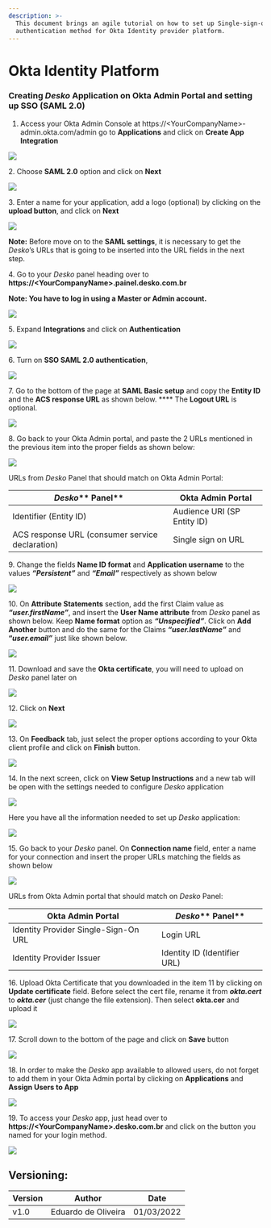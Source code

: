 ```yaml
---
description: >-
  This document brings an agile tutorial on how to set up Single-sign-on
  authentication method for Okta Identity provider platform.
---
```


# Okta Identity Platform

### Creating _Desko_ Application on Okta Admin Portal and setting up SSO (SAML 2.0)

&#x20;

1. Access your Okta Admin Console at https://\<YourCompanyName>-admin.okta.com/admin go to **Applications** and click on **Create App Integration**

![](../.gitbook/assets/okta1.png)

&#x20;2\.  Choose **SAML 2.0** option and click on **Next**

![](../.gitbook/assets/okta2.png)

&#x20;3\.  Enter a name for your application, add a logo (optional) by clicking on the **upload button**, and click on **Next**

![](../.gitbook/assets/okta3.png)

**Note:** Before move on to the **SAML settings**, it is necessary to get the _Desko_’s URLs that is going to be inserted into the URL fields in the next step.

4\.  Go to your _Desko_ panel heading over to **https://\<YourCompanyName>.painel.desko.com.br**

**Note: You have to log in using a Master or Admin account.**

![](../.gitbook/assets/G8tempsnip.png)

5\.  Expand **Integrations** and click on **Authentication**

![](../.gitbook/assets/1snip.png)

&#x20;

6\.  Turn on **SSO SAML 2.0 authentication**,

![](../.gitbook/assets/2snip.png)

7\.  Go to the bottom of the page at **SAML Basic setup** and copy the **Entity ID** and the **ACS response URL** as shown below. **** The **Logout URL** is optional.

![](../.gitbook/assets/okta13.png)

8\.  Go back to your Okta Admin portal, and paste the 2 URLs mentioned in the previous item into the proper fields as shown below:

![](../.gitbook/assets/okta5.png)

URLs from _Desko_ Panel that should match on Okta Admin Portal:

| _**Desko**_** Panel**                           | **Okta Admin Portal**       |
| ----------------------------------------------- | --------------------------- |
| Identifier (Entity ID)                          | Audience URI (SP Entity ID) |
| ACS response URL (consumer service declaration) | Single sign on URL          |

&#x20;

9\.  Change the fields **Name ID format** and **Application username** to the values _**“Persistent”**_ and _**“Email”**_ respectively as shown below

![](../.gitbook/assets/okta4.png)

&#x20;

10\.  On **Attribute Statements** section, add the first Claim value as _**“user.firstName”**_, and insert the **User Name attribute** from _Desko_ panel as shown below. Keep **Name format** option as _**“Unspecified”**_. Click on **Add Another** button and do the same for the Claims _**“user.lastName”**_ and **“**_**user.email”**_ just like shown below.&#x20;

![](../.gitbook/assets/okta6.png)

11\.  Download and save the **Okta certificate**, you will need to upload on _Desko_ panel later on

![](../.gitbook/assets/okta10.png)

12\.  Click on **Next**&#x20;

![](../.gitbook/assets/okta7.png)

13\.  On **Feedback** tab, just select the proper options according to your Okta client profile and click on **Finish** button.

![](../.gitbook/assets/okta8.png)

14\.  In the next screen, click on **View Setup Instructions** and a new tab will be open with the settings needed to configure _Desko_ application

![](../.gitbook/assets/okta14.png)

&#x20;               Here you have all the information needed to set up _Desko_ application:

![](../.gitbook/assets/okta15.png)

15\.  Go back to your _Desko_ panel. On **Connection name** field, enter a name for your connection and insert the proper URLs matching the fields as shown below

![](../.gitbook/assets/okta16.png)

URLs from Okta Admin portal that should match on _Desko_ Panel:

| **Okta Admin Portal**                | _**Desko**_** Panel**        |
| ------------------------------------ | ---------------------------- |
| Identity Provider Single-Sign-On URL | Login URL                    |
| Identity Provider Issuer             | Identity ID (Identifier URL) |

&#x20;

16\.  Upload Okta Certificate that you downloaded in the item 11 by clicking on **Update certificate** field. Before select the cert file, rename it from _**okta.cert**_ to _**okta.cer**_ (just change the file extension). Then select **okta.cer** and upload it

![](../.gitbook/assets/okta12.png)

17\.  Scroll down to the bottom of the page and click on **Save** button

![](../.gitbook/assets/okta19.png)

18\.  In order to make the _Desko_ app available to allowed users, do not forget to add them in your Okta Admin portal by clicking on **Applications** and **Assign Users to App**

![](../.gitbook/assets/okta17.png)

19\.  To access your _Desko_ app, just head over to **https://\<YourCompanyName>.desko.com.br** and click on the button you named for your login method.

![](../.gitbook/assets/okta18.png)

## Versioning:

| **Version** | **Author**          | **Date**   |
| ----------- | ------------------- | ---------- |
| v1.0        | Eduardo de Oliveira | 01/03/2022 |
